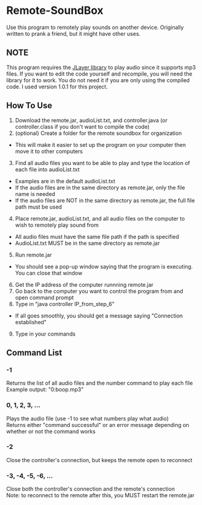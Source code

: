 # Remote-SoundBox
Use this program to remotely play sounds on another device. Originally written to prank a friend, but it might have other uses.

## NOTE
This program requires the [JLayer library](http://www.javazoom.net/javalayer/javalayer.html) to play audio since it supports mp3 files. If you want to edit the code yourself and recompile, you will need the library for it to work. You do not need it if you are only using the compiled code. I used version 1.0.1 for this project.

## How To Use
1. Download the remote.jar, audioList.txt, and controller.java (or controller.class if you don't want to compile the code)
2. (optional) Create a folder for the remote soundbox for organization
  * This will make it easier to set up the program on your computer then move it to other computers
3. Find all audio files you want to be able to play and type the location of each file into audioList.txt
  * Examples are in the default audioList.txt
  * If the audio files are in the same directory as remote.jar, only the file name is needed
  * If the audio files are NOT in the same directory as remote.jar, the full file path must be used
4. Place remote.jar, audioList.txt, and all audio files on the computer to wish to remotely play sound from
  * All audio files must have the same file path if the path is specified
  * AudioList.txt MUST be in the same directory as remote.jar
5. Run remote.jar
  * You should see a pop-up window saying that the program is executing. You can close that window
6. Get the IP address of the computer runnning remote.jar
7. Go back to the computer you want to control the program from and open command prompt
8. Type in "java controller IP_from_step_6"
  * If all goes smoothly, you should get a message saying "Connection established"
9. Type in your commands

## Command List
### -1
Returns the list of all audio files and the number command to play each file</br>
Example output: "0:boop.mp3"
### 0, 1, 2, 3, ...
Plays the audio file (use -1 to see what numbers play what audio)</br>
Returns either "command successful" or an error message depending on whether or not the command works
### -2
Close the controller's connection, but keeps the remote open to reconnect
### -3, -4, -5, -6, ...
Close both the controller's connection and the remote's connection</br>
Note: to reconnect to the remote after this, you MUST restart the remote.jar
